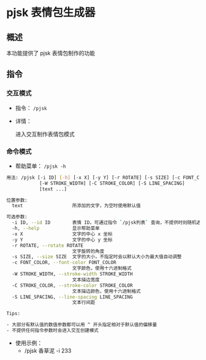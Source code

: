 # pjsk 表情包生成器

## 概述

本功能提供了 pjsk 表情包制作的功能

## 指令

### 交互模式

- 指令： `/pjsk`

- 详情：

  进入交互制作表情包模式

### 命令模式

- 帮助菜单： `/pjsk -h`

```bash
用法: /pjsk [-i ID] [-h] [-x X] [-y Y] [-r ROTATE] [-s SIZE] [-c FONT_COLOR]
            [-W STROKE_WIDTH] [-C STROKE_COLOR] [-S LINE_SPACING]
            [text ...]

位置参数:
  text                  所添加的文字，为空时使用默认值

可选参数:
  -i ID, --id ID        表情 ID，可通过指令 `/pjsk列表` 查询，不提供时则随机选择
  -h, --help            显示帮助菜单
  -x X                  文字的中心 x 坐标
  -y Y                  文字的中心 y 坐标
  -r ROTATE, --rotate ROTATE
                        文字旋转的角度
  -s SIZE, --size SIZE  文字的大小，不指定时会以默认大小为最大值自动调整
  -c FONT_COLOR, --font-color FONT_COLOR
                        文字颜色，使用十六进制格式
  -W STROKE_WIDTH, --stroke-width STROKE_WIDTH
                        文本描边宽度
  -C STROKE_COLOR, --stroke-color STROKE_COLOR
                        文本描边颜色，使用十六进制格式
  -S LINE_SPACING, --line-spacing LINE_SPACING
                        文本行间距

Tips:

- 大部分有默认值的数值参数都可以用 ^ 开头指定相对于默认值的偏移量
- 不提供任何指令参数时会进入交互创建模式
```

- 使用示例：
  - /pjsk 香草泥 -i 233
